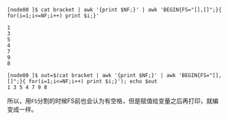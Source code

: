 ```
[node80 ]$ cat bracket | awk '{print $NF;}' | awk 'BEGIN{FS="[],[]";}{ for(i=1;i<=NF;i++) print $i;}'

1
3
5
4
7
9
8

[node80 ]$ out=$(cat bracket | awk '{print $NF;}' | awk 'BEGIN{FS="[],[]";}{ for(i=1;i<=NF;i++) print $i;}'); echo $out
1 3 5 4 7 9 8
```
所以，用`FS`分割的时候FS前也会认为有空格，但是赋值给变量之后再打印，就编变成一样。
